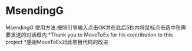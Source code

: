 # MsendingG
MsendingG
使用方法:按照引导输入点击OK并在此后5秒内将鼠标点击选中在需要发送的对话框内
*Thank you to MoveToEx for his contribution to this project
*感谢MoveToEx对此项目代码的改进
